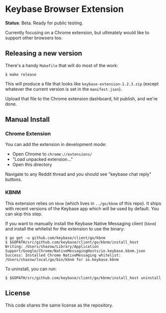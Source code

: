 # Keybase Browser Extension

**Status**: Beta. Ready for public testing.

Currently focusing on a Chrome extension, but ultimately would like to support
other browsers too.


## Releasing a new version

There's a handy `Makefile` that will do most of the work:

```shell
$ make release
```

This will produce a file that looks like `keybase-extension-1.2.3.zip` (except
whatever the current version is set in the `manifest.json`).

Upload that file to the Chrome extension dashboard, hit publish, and we're done.


## Manual Install

### Chrome Extension

You can add the extension in development mode:

* Open Chrome to `chrome://extensions/`
* "Load unpacked extension..."
* Open this directory

Navigate to any Reddit thread and you should see "keybase chat reply" buttons.

### KBNM

This extension relies on `kbnm` (which lives in `../go/kbnm` of this repo). It
ships with recent versions of the Keybase app which will be used by default. You
can skip this step.

If you want to manually install the Keybase Native Messaging client (`kbnm`) and
install the whitelist for the extension to use the binary:

```shell
$ go get -u github.com/keybase/client/go/kbnm
$ $GOPATH/src/github.com/keybase/client/go/kbnm/install_host
Writing: /Users/shazow/Library/Application Support/Google/Chrome/NativeMessagingHosts/io.keybase.kbnm.json
Success: Installed Chrome NativeMessaging whitelist: /Users/shazow/local/go/bin/kbnm for io.keybase.kbnm
```

To uninstall, you can run:

```shell
$ $GOPATH/src/github.com/keybase/client/go/kbnm/install_host uninstall
```


## License

This code shares the same license as the repository.
